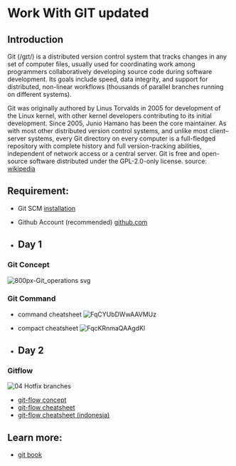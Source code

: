 # Work With GIT updated

## Introduction

Git (/ɡɪt/) is a distributed version control system that tracks changes in any set of computer files, usually used for coordinating work among programmers collaboratively developing source code during software development. Its goals include speed, data integrity, and support for distributed, non-linear workflows (thousands of parallel branches running on different systems).

Git was originally authored by Linus Torvalds in 2005 for development of the Linux kernel, with other kernel developers contributing to its initial development. Since 2005, Junio Hamano has been the core maintainer. As with most other distributed version control systems, and unlike most client–server systems, every Git directory on every computer is a full-fledged repository with complete history and full version-tracking abilities, independent of network access or a central server. Git is free and open-source software distributed under the GPL-2.0-only license.
source: [wikipedia](https://en.wikipedia.org/wiki/Git)


## Requirement:
- Git SCM [installation](https://git-scm.com/downloads)
- Github Account (recommended) [github.com](//github.com/signup)

- ## Day 1

### Git Concept
![800px-Git_operations svg](https://user-images.githubusercontent.com/52684582/223333879-aa01e177-5349-4f9b-b2cb-1dec90065f40.png)

### Git Command
- command cheatsheet
![FqCYUbDWwAAVMUz](https://user-images.githubusercontent.com/52684582/223345802-7d655b80-cec8-421c-bcd8-ee530d95654f.jpg)
- compact cheatsheet
![FqcKRnmaQAAgdKl](https://user-images.githubusercontent.com/52684582/223393661-f9df4ae6-dccf-48b6-b3da-556f9b083220.jpg)


- ## Day 2

### Gitflow

![04 Hotfix branches](https://user-images.githubusercontent.com/52684582/223350132-056efb8c-870e-42b0-85a8-d000ac8fd400.svg)

- [git-flow concept](https://www.atlassian.com/git/tutorials/comparing-workflows/gitflow-workflow)
- [git-flow cheatsheet](https://danielkummer.github.io/git-flow-cheatsheet/index.html)
- [git-flow cheatsheet (indonesia)](https://danielkummer.github.io/git-flow-cheatsheet/index.id_ID.html)

## Learn more: 
- [git book](https://git-scm.com/book/en/v2)
